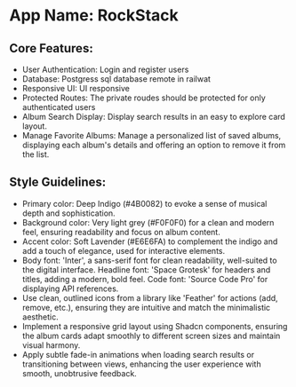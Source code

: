 # **App Name**: RockStack

## Core Features:

- User Authentication: Login and register users
- Database: Postgress sql database remote in railwat
- Responsive UI: UI responsive
- Protected Routes: The private roudes should be protected for only authenticated users
- Album Search Display: Display search results in an easy to explore card layout.
- Manage Favorite Albums: Manage a personalized list of saved albums, displaying each album's details and offering an option to remove it from the list.

## Style Guidelines:

- Primary color: Deep Indigo (#4B0082) to evoke a sense of musical depth and sophistication.
- Background color: Very light grey (#F0F0F0) for a clean and modern feel, ensuring readability and focus on album content.
- Accent color: Soft Lavender (#E6E6FA) to complement the indigo and add a touch of elegance, used for interactive elements.
- Body font: 'Inter', a sans-serif font for clean readability, well-suited to the digital interface. Headline font: 'Space Grotesk' for headers and titles, adding a modern, bold feel. Code font: 'Source Code Pro' for displaying API references.
- Use clean, outlined icons from a library like 'Feather' for actions (add, remove, etc.), ensuring they are intuitive and match the minimalistic aesthetic.
- Implement a responsive grid layout using Shadcn components, ensuring the album cards adapt smoothly to different screen sizes and maintain visual harmony.
- Apply subtle fade-in animations when loading search results or transitioning between views, enhancing the user experience with smooth, unobtrusive feedback.